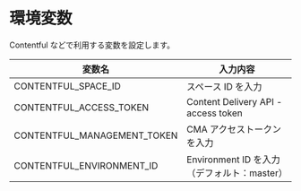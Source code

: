 # 環境変数

Contentful などで利用する変数を設定します。

| 変数名                      | 入力内容                                        |
| --------------------------- | ----------------------------------------------- |
| CONTENTFUL_SPACE_ID         | スペース ID を入力                              |
| CONTENTFUL_ACCESS_TOKEN | Content Delivery API - access token             |
| CONTENTFUL_MANAGEMENT_TOKEN   | CMA アクセストークンを入力                      |
| CONTENTFUL_ENVIRONMENT_ID   | Environment ID を入力（デフォルト：master） |
